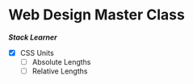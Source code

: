 # Web Design Master Class

**_Stack Learner_**

- [x] CSS Units
  - [ ] Absolute Lengths
  - [ ] Relative Lengths
